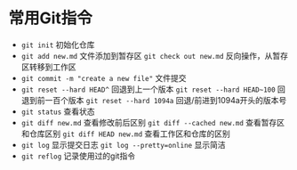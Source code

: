 # 常用Git指令

* `git init` 初始化仓库
* `git add new.md` 文件添加到暂存区
  `git check out new.md` 反向操作，从暂存区转移到工作区
* `git commit -m "create a new file"` 文件提交
* `git reset --hard HEAD^` 回退到上一个版本
  `git reset --hard HEAD~100` 回退到前一百个版本
  `git reset --hard 1094a`  回退/前进到1094a开头的版本号
* `git status` 查看状态
* `git diff new.md` 查看修改前后区别
  `git diff --cached new.md` 查看暂存区和仓库区别
  `git diff HEAD new.md` 查看工作区和仓库的区别
* `git log` 显示提交日志
  `git log --pretty=online` 显示简洁
* `git reflog` 记录使用过的git指令